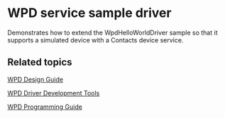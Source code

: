 <!---
    name: WPD service sample driver
    platform: UMDF1
    language: cpp
    category: WPD
    description: Demonstrates how to extend the WpdHelloWorldDriver sample so that it supports a simulated device with a Contacts device service.
    samplefwlink: http://go.microsoft.com/fwlink/p/?LinkId=618010
--->


WPD service sample driver
=================================

Demonstrates how to extend the WpdHelloWorldDriver sample so that it supports a simulated device with a Contacts device service.

Related topics
--------------

[WPD Design Guide](https://msdn.microsoft.com/en-us/library/windows/hardware/ff597864)

[WPD Driver Development Tools](https://msdn.microsoft.com/en-us/library/windows/hardware/ff597568)

[WPD Programming Guide](https://msdn.microsoft.com/en-us/library/windows/hardware/ff597898)
